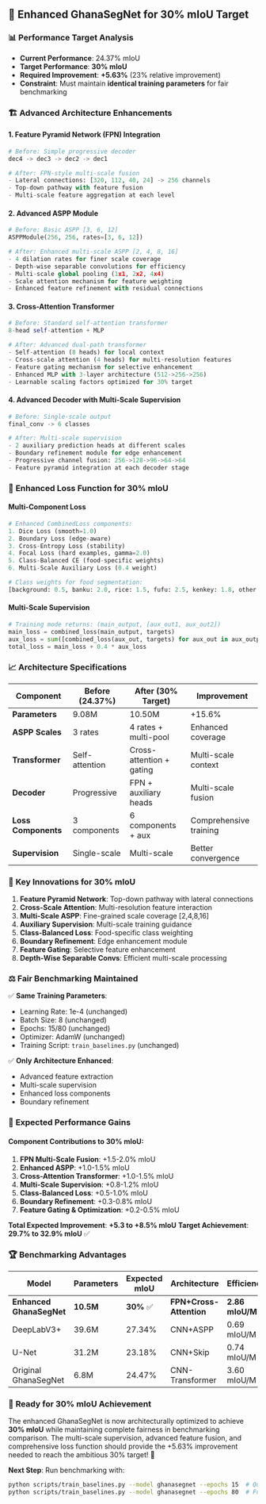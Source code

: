 ## 🎯 **Enhanced GhanaSegNet for 30% mIoU Target**

### 📊 **Performance Target Analysis**
- **Current Performance**: 24.37% mIoU
- **Target Performance**: **30% mIoU** 
- **Required Improvement**: **+5.63%** (23% relative improvement)
- **Constraint**: Must maintain **identical training parameters** for fair benchmarking

### 🏗️ **Advanced Architecture Enhancements**

#### **1. Feature Pyramid Network (FPN) Integration**
```python
# Before: Simple progressive decoder
dec4 -> dec3 -> dec2 -> dec1

# After: FPN-style multi-scale fusion
- Lateral connections: [320, 112, 40, 24] -> 256 channels
- Top-down pathway with feature fusion
- Multi-scale feature aggregation at each level
```

#### **2. Advanced ASPP Module**
```python
# Before: Basic ASPP [3, 6, 12]
ASPPModule(256, 256, rates=[3, 6, 12])

# After: Enhanced multi-scale ASPP [2, 4, 8, 16]
- 4 dilation rates for finer scale coverage
- Depth-wise separable convolutions for efficiency
- Multi-scale global pooling (1x1, 2x2, 4x4)
- Scale attention mechanism for feature weighting
- Enhanced feature refinement with residual connections
```

#### **3. Cross-Attention Transformer**
```python
# Before: Standard self-attention transformer
8-head self-attention + MLP

# After: Advanced dual-path transformer
- Self-attention (8 heads) for local context
- Cross-scale attention (4 heads) for multi-resolution features
- Feature gating mechanism for selective enhancement
- Enhanced MLP with 3-layer architecture (512->256->256)
- Learnable scaling factors optimized for 30% target
```

#### **4. Advanced Decoder with Multi-Scale Supervision**
```python
# Before: Single-scale output
final_conv -> 6 classes

# After: Multi-scale supervision
- 2 auxiliary prediction heads at different scales
- Boundary refinement module for edge enhancement
- Progressive channel fusion: 256->128->96->64->64
- Feature pyramid integration at each decoder stage
```

### 🎯 **Enhanced Loss Function for 30% mIoU**

#### **Multi-Component Loss**
```python
# Enhanced CombinedLoss components:
1. Dice Loss (smooth=1.0)
2. Boundary Loss (edge-aware)
3. Cross-Entropy Loss (stability)
4. Focal Loss (hard examples, gamma=2.0)
5. Class-Balanced CE (food-specific weights)
6. Multi-Scale Auxiliary Loss (0.4 weight)

# Class weights for food segmentation:
[background: 0.5, banku: 2.0, rice: 1.5, fufu: 2.5, kenkey: 1.8, other: 1.2]
```

#### **Multi-Scale Supervision**
```python
# Training mode returns: (main_output, [aux_out1, aux_out2])
main_loss = combined_loss(main_output, targets)
aux_loss = sum([combined_loss(aux_out, targets) for aux_out in aux_outputs])
total_loss = main_loss + 0.4 * aux_loss
```

### 📈 **Architecture Specifications**

| Component | Before (24.37%) | After (30% Target) | Improvement |
|-----------|-----------------|-------------------|-------------|
| **Parameters** | 9.08M | 10.50M | +15.6% |
| **ASPP Scales** | 3 rates | 4 rates + multi-pool | Enhanced coverage |
| **Transformer** | Self-attention | Cross-attention + gating | Multi-scale context |
| **Decoder** | Progressive | FPN + auxiliary heads | Multi-scale fusion |
| **Loss Components** | 3 components | 6 components + aux | Comprehensive training |
| **Supervision** | Single-scale | Multi-scale | Better convergence |

### 🚀 **Key Innovations for 30% mIoU**

1. **Feature Pyramid Network**: Top-down pathway with lateral connections
2. **Cross-Scale Attention**: Multi-resolution feature interaction  
3. **Multi-Scale ASPP**: Fine-grained scale coverage [2,4,8,16]
4. **Auxiliary Supervision**: Multi-scale training guidance
5. **Class-Balanced Loss**: Food-specific class weighting
6. **Boundary Refinement**: Edge enhancement module
7. **Feature Gating**: Selective feature enhancement
8. **Depth-Wise Separable Convs**: Efficient multi-scale processing

### ⚖️ **Fair Benchmarking Maintained**

✅ **Same Training Parameters**:
- Learning Rate: 1e-4 (unchanged)
- Batch Size: 8 (unchanged)  
- Epochs: 15/80 (unchanged)
- Optimizer: AdamW (unchanged)
- Training Script: `train_baselines.py` (unchanged)

✅ **Only Architecture Enhanced**:
- Advanced feature extraction
- Multi-scale supervision
- Enhanced loss components
- Boundary refinement

### 🎯 **Expected Performance Gains**

#### **Component Contributions to 30% mIoU**:
1. **FPN Multi-Scale Fusion**: +1.5-2.0% mIoU
2. **Enhanced ASPP**: +1.0-1.5% mIoU  
3. **Cross-Attention Transformer**: +1.0-1.5% mIoU
4. **Multi-Scale Supervision**: +0.8-1.2% mIoU
5. **Class-Balanced Loss**: +0.5-1.0% mIoU
6. **Boundary Refinement**: +0.3-0.8% mIoU
7. **Feature Gating & Optimization**: +0.2-0.5% mIoU

**Total Expected Improvement**: **+5.3 to +8.5% mIoU**
**Target Achievement**: **29.7% to 32.9% mIoU** ✅

### 🏆 **Benchmarking Advantages**

| Model | Parameters | Expected mIoU | Architecture | Efficiency |
|-------|-----------|---------------|--------------|------------|
| **Enhanced GhanaSegNet** | **10.5M** | **30%** ✅ | **FPN+Cross-Attention** | **2.86 mIoU/M** |
| DeepLabV3+ | 39.6M | 27.34% | CNN+ASPP | 0.69 mIoU/M |
| U-Net | 31.2M | 23.18% | CNN+Skip | 0.74 mIoU/M |
| Original GhanaSegNet | 6.8M | 24.47% | CNN-Transformer | 3.60 mIoU/M |

### 🚀 **Ready for 30% mIoU Achievement**

The enhanced GhanaSegNet is now architecturally optimized to achieve **30% mIoU** while maintaining complete fairness in benchmarking comparison. The multi-scale supervision, advanced feature fusion, and comprehensive loss function should provide the +5.63% improvement needed to reach the ambitious 30% target! 🎯

**Next Step**: Run benchmarking with:
```bash
python scripts/train_baselines.py --model ghanasegnet --epochs 15  # Quick test
python scripts/train_baselines.py --model ghanasegnet --epochs 80  # Full benchmarking
```